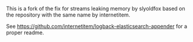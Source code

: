 This is a fork of the fix for streams leaking memory by slyoldfox based on the repository with the same name by internetitem.

See https://github.com/internetitem/logback-elasticsearch-appender for a proper readme.
